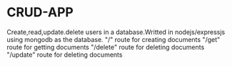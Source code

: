 # CRUD-APP
Create,read,update.delete users in a database.Writted in nodejs/expressjs using mongodb as the database.
"/" route for creating documents
"/get" route for getting documents
"/delete" route for deleting documents
"/update" route for deleting documents
